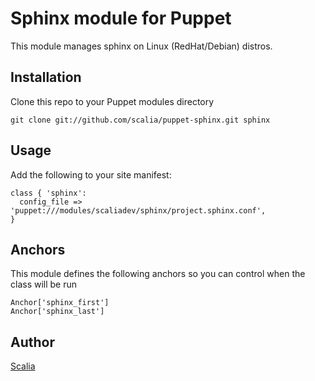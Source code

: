 # Sphinx module for Puppet

This module manages sphinx on Linux (RedHat/Debian) distros.

## Installation

Clone this repo to your Puppet modules directory

    git clone git://github.com/scalia/puppet-sphinx.git sphinx

## Usage

Add the following to your site manifest:

    class { 'sphinx':
      config_file => 'puppet:///modules/scaliadev/sphinx/project.sphinx.conf',
    }

## Anchors

This module defines the following anchors so you can control when the class will be run

    Anchor['sphinx_first']
    Anchor['sphinx_last']

## Author

[Scalia](https://github.com/scalia)
